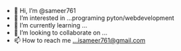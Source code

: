 - 👋 Hi, I’m @sameer761
- 👀 I’m interested in ...programing pyton/webdevelopment
- 🌱 I’m currently learning ...
- 💞️ I’m looking to collaborate on ...
- 📫 How to reach me ...isameer761@gmail.com

<!---
sameer761/sameer761 is a ✨ special ✨ repository because its `README.md` (this file) appears on your GitHub profile.
You can click the Preview link to take a look at your changes.
--->

